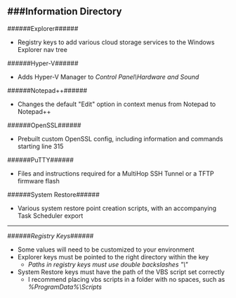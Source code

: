 ###Information Directory
---
######Explorer######
- Registry keys to add various cloud storage services to the Windows Explorer nav tree

######Hyper-V######
- Adds Hyper-V Manager to _Control Panel\Hardware and Sound_

######Notepad++######
- Changes the default "Edit" option in context menus from Notepad to Notepad++

######OpenSSL######
- Prebuilt custom OpenSSL config, including information and commands starting line 315

######PuTTY######
- Files and instructions required for a MultiHop SSH Tunnel or a TFTP firmware flash

######System Restore######
- Various system restore point creation scripts, with an accompanying Task Scheduler export

---

######_Registry Keys_######
- Some values will need to be customized to your environment
- Explorer keys must be pointed to the right directory within the key
  - _Paths in registry keys must use double backslashes "\\\"_
- System Restore keys must have the path of the VBS script set correctly
  - I recommend placing vbs scripts in a folder with no spaces, such as _%ProgramData%\Scripts_
